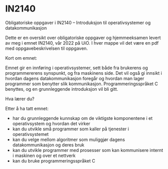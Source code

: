 # IN2140

Obligatoriske oppgaver i IN2140 – Introduksjon til operativsystemer og datakommunikasjon

Dette er en oversikt over obligatoriske oppgaver og hjemmeeksamen levert av meg i emnet IN2140, vår 2022 på UiO. I hver mappe vil det være en pdf med oppgavebeskrivelsen til oppgaven.

Kort om emnet:

Emnet gir en innføring i operativsystemer, sett både fra brukerens og programmererens synspunkt, og fra maskinens side. Det vil også gi innsikt i hvordan dagens datakommunikasjon foregår og hvordan man lager programmer som benytter slik kommunikasjon. Programmeringsspråket C benyttes, og en grunnleggende introduksjon vil bli gitt.

Hva lærer du?

Etter å ha tatt emnet:

* har du grunnleggende kunnskap om de viktigste komponentene i et operativsystem og hvordan det virker
* kan du utvikle små programmer som kaller på tjenester i operativsystemet
* kan du velge mellom algoritmer som muliggjør dagens datakommunikasjon og deres bruk
* kan du utvikle programmer med prosesser som kan kommunisere internt i maskinen og over et nettverk
* kan du bruke programmeringsspråket C